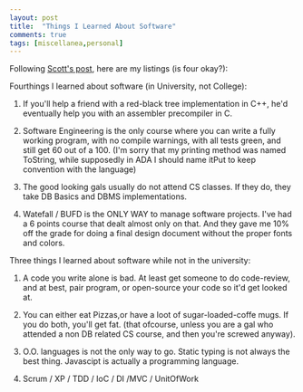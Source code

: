 ```yaml
---
layout: post
title:  "Things I Learned About Software"
comments: true
tags: [miscellanea,personal]
---
```



Following [Scott's post](http://www.hanselman.com/blog/ThreeThingsILearnedAboutSoftwareWHILENOTInCollege.aspx), here are my listings (is four okay?):

Fourthings I learned about software (in University, not College):

1. If you'll help a friend with a red-black tree implementation in C++, he'd eventually help you with an assembler precompiler in C.

2. Software Engineering is the only course where you can write a fully working program, with no compile warnings, with all tests green, and still get 60 out of a 100. (I'm sorry that my printing method was named ToString, while supposedly in ADA I should name itPut to keep convention with the language)

3. The good looking gals usually do not attend CS classes. If they do, they take DB Basics and DBMS implementations.

4. Watefall / BUFD is the ONLY WAY to manage software projects. I've had a 6 points course that dealt almost only on that. And they gave me 10% off the grade for doing a final design document without the proper fonts and colors.



Three things I learned about software while not in the university:

1. A code you write alone is bad. At least get someone to do code-review, and at best, pair program, or open-source your code so it'd get looked at.

2. You can either eat Pizzas,or have a loot of sugar-loaded-coffe mugs. If you do both, you'll get fat. (that ofcourse, unless you are a gal who attended a non DB related CS course, and then you're screwed anyway).

3. O.O. languages is not the only way to go. Static typing is not always the best thing. Javascipt is actually a programming language.

4. Scrum / XP / TDD / IoC / DI /MVC / UnitOfWork

